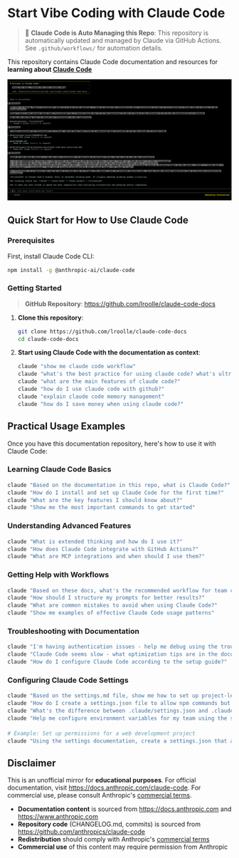 # Start Vibe Coding with Claude Code

> 🤖 **Claude Code is Auto Managing this Repo**: This repository is automatically updated and managed by Claude via GitHub Actions. See `.github/workflows/` for automation details.

This repository contains Claude Code documentation and resources for **learning about [Claude Code](https://claude.ai/code)**

![Claude Code in Action](https://raw.githubusercontent.com/lroolle/claude-code-docs/main/screenshot.png)


## Quick Start for How to Use Claude Code

### Prerequisites

First, install Claude Code CLI:

```bash
npm install -g @anthropic-ai/claude-code
```

### Getting Started


> **GitHub Repository**: https://github.com/lroolle/claude-code-docs

1. **Clone this repository**:
   ```bash
   git clone https://github.com/lroolle/claude-code-docs
   cd claude-code-docs
   ```


2. **Start using Claude Code with the documentation as context**:
   ```bash
   claude "show me claude code workflow"
   claude "what's the best practice for using claude code? what's ultrathink?"
   claude "what are the main features of claude code?"
   claude "how do I use claude code with github?"
   claude "explain claude code memory management"
   claude "how do I save money when using claude code?"
   ```

## Practical Usage Examples

Once you have this documentation repository, here's how to use it with Claude Code:

### Learning Claude Code Basics
```bash
claude "Based on the documentation in this repo, what is Claude Code?"
claude "How do I install and set up Claude Code for the first time?"
claude "What are the key features I should know about?"
claude "Show me the most important commands to get started"
```

### Understanding Advanced Features
```bash
claude "What is extended thinking and how do I use it?"
claude "How does Claude Code integrate with GitHub Actions?"
claude "What are MCP integrations and when should I use them?"
```

### Getting Help with Workflows
```bash
claude "Based on these docs, what's the recommended workflow for team collaboration?"
claude "How should I structure my prompts for better results?"
claude "What are common mistakes to avoid when using Claude Code?"
claude "Show me examples of effective Claude Code usage patterns"
```

### Troubleshooting with Documentation
```bash
claude "I'm having authentication issues - help me debug using the troubleshooting docs"
claude "Claude Code seems slow - what optimization tips are in the documentation?"
claude "How do I configure Claude Code according to the setup guide?"
```

### Configuring Claude Code Settings
```bash
claude "Based on the settings.md file, show me how to set up project-level permissions"
claude "How do I create a settings.json file to allow npm commands but deny curl?"
claude "What's the difference between .claude/settings.json and .claude/settings.local.json?"
claude "Help me configure environment variables for my team using the settings docs"

# Example: Set up permissions for a web development project
claude "Using the settings documentation, create a settings.json that allows npm scripts, git commands, but blocks network requests"
```

## Disclaimer

This is an unofficial mirror for **educational purposes**. For official documentation, visit https://docs.anthropic.com/claude-code. For commercial use, please consult Anthropic's [commercial terms](https://www.anthropic.com/legal/commercial-terms).

- **Documentation content** is sourced from https://docs.anthropic.com and https://www.anthropic.com
- **Repository code** (CHANGELOG.md, commits) is sourced from https://github.com/anthropics/claude-code
- **Redistribution** should comply with Anthropic's [commercial terms](https://www.anthropic.com/legal/commercial-terms)
- **Commercial use** of this content may require permission from Anthropic
